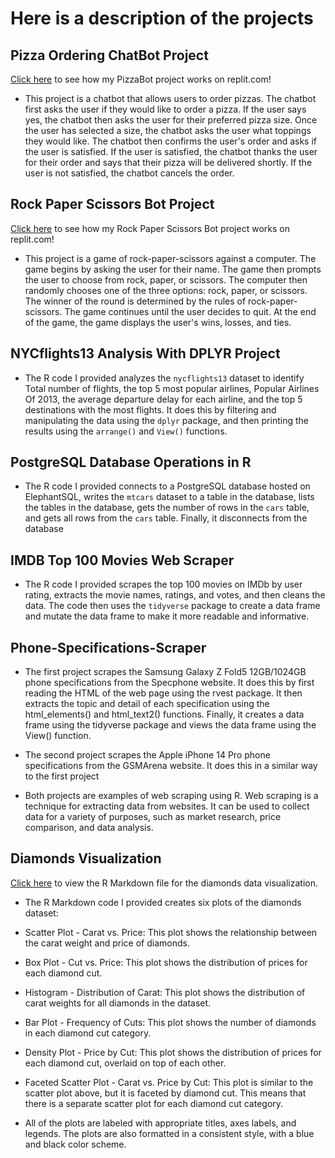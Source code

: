 # Here is a description of the projects
## Pizza Ordering ChatBot Project
[Click here](https://replit.com/@athiwatsirinant/PizzaOrderingBotProject) to see how my PizzaBot project works on replit.com!

- This project is a chatbot that allows users to order pizzas. The chatbot first asks the user if they would like to order a pizza. If the user says yes, the chatbot then asks the user for their preferred pizza size. Once the user has selected a size, the chatbot asks the user what toppings they would like. The chatbot then confirms the user's order and asks if the user is satisfied. If the user is satisfied, the chatbot thanks the user for their order and says that their pizza will be delivered shortly. If the user is not satisfied, the chatbot cancels the order.

## Rock Paper Scissors Bot Project
[Click here](https://replit.com/@athiwatsirinant/RockPaperScissorBotProject) to see how my Rock Paper Scissors Bot project works on replit.com!
- This project is a game of rock-paper-scissors against a computer. The game begins by asking the user for their name. The game then prompts the user to choose from rock, paper, or scissors. The computer then randomly chooses one of the three options: rock, paper, or scissors. The winner of the round is determined by the rules of rock-paper-scissors. The game continues until the user decides to quit. At the end of the game, the game displays the user's wins, losses, and ties.

## NYCflights13 Analysis With DPLYR Project
- The R code I provided analyzes the `nycflights13` dataset to identify Total number of flights, the top 5 most popular airlines, Popular Airlines Of 2013, the average departure delay for each airline, and the top 5 destinations with the most flights. It does this by filtering and manipulating the data using the `dplyr` package, and then printing the results using the `arrange()` and `View()` functions.

## PostgreSQL Database Operations in R
- The R code I provided connects to a PostgreSQL database hosted on ElephantSQL, writes the `mtcars` dataset to a table in the database, lists the tables in the database, gets the number of rows in the `cars` table, and gets all rows from the `cars` table. Finally, it disconnects from the database

## IMDB Top 100 Movies Web Scraper
- The R code I provided scrapes the top 100 movies on IMDb by user rating, extracts the movie names, ratings, and votes, and then cleans the data. The code then uses the `tidyverse` package to create a data frame and mutate the data frame to make it more readable and informative.

## Phone-Specifications-Scraper
- The first project scrapes the Samsung Galaxy Z Fold5 12GB/1024GB phone specifications from the Specphone website. It does this by first reading the HTML of the web page using the rvest package. It then extracts the topic and detail of each specification using the html_elements() and html_text2() functions. Finally, it creates a data frame using the tidyverse package and views the data frame using the View() function.

- The second project scrapes the Apple iPhone 14 Pro phone specifications from the GSMArena website. It does this in a similar way to the first project

- Both projects are examples of web scraping using R. Web scraping is a technique for extracting data from websites. It can be used to collect data for a variety of purposes, such as market research, price comparison, and data analysis.

## Diamonds Visualization
[Click here](https://github.com/Mvrkery/Data-Science-Bootcamp-Projects/blob/main/R-Projects/Diamonds-Visualization-Report.md) to view the R Markdown file for the diamonds data visualization.
- The R Markdown code I provided creates six plots of the diamonds dataset:

- Scatter Plot - Carat vs. Price: This plot shows the relationship between the carat weight and price of diamonds.
- Box Plot - Cut vs. Price: This plot shows the distribution of prices for each diamond cut.
- Histogram - Distribution of Carat: This plot shows the distribution of carat weights for all diamonds in the dataset.
- Bar Plot - Frequency of Cuts: This plot shows the number of diamonds in each diamond cut category.
- Density Plot - Price by Cut: This plot shows the distribution of prices for each diamond cut, overlaid on top of each other.
- Faceted Scatter Plot - Carat vs. Price by Cut: This plot is similar to the scatter plot above, but it is faceted by diamond cut. This means that there is a separate scatter plot for each diamond cut category.
- All of the plots are labeled with appropriate titles, axes labels, and legends. The plots are also formatted in a consistent style, with a blue and black color scheme.
